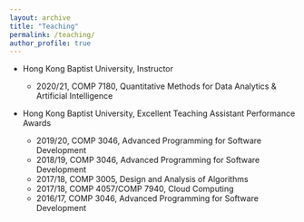 ```yaml
---
layout: archive
title: "Teaching"
permalink: /teaching/
author_profile: true
---
```


<!--
{% include base_path %}

{% for post in site.teaching reversed %}
  {% include archive-single.html %}
{% endfor %}
-->

+ Hong Kong Baptist University, Instructor
  + 2020/21, COMP 7180, Quantitative Methods for Data Analytics & Artificial Intelligence 

+ Hong Kong Baptist University, Excellent Teaching Assistant Performance Awards
  + 2019/20, COMP 3046, Advanced Programming for Software Development
  + 2018/19, COMP 3046, Advanced Programming for Software Development 
  + 2017/18, COMP 3005, Design and Analysis of Algorithms
  + 2017/18, COMP 4057/COMP 7940, Cloud Computing
  + 2016/17, COMP 3046, Advanced Programming for Software Development

